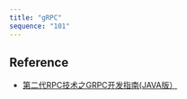 ```yaml
---
title: "gRPC"
sequence: "101"
---
```


## Reference

- [第二代RPC技术之GRPC开发指南(JAVA版）](https://www.bilibili.com/video/BV13M41157gU)
